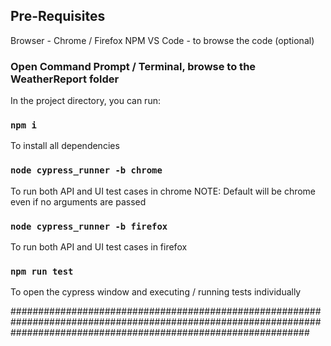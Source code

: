 ## Pre-Requisites
Browser - Chrome / Firefox
NPM
VS Code - to browse the code (optional)

### Open Command Prompt / Terminal, browse to the WeatherReport folder
In the project directory, you can run:

### `npm i`
To install all dependencies

### `node cypress_runner -b chrome`
To run both API and UI test cases in chrome
NOTE: Default will be chrome even if no arguments are passed

### `node cypress_runner -b firefox`
To run both API and UI test cases in firefox

### `npm run test`
To open the cypress window and executing / running tests individually

######################################################################################################################################################################